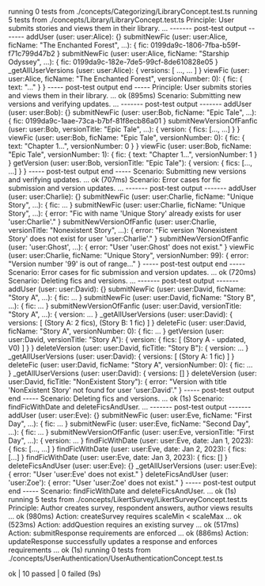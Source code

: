 running 0 tests from ./concepts/Categorizing/LibraryConcept.test.ts
running 5 tests from ./concepts/Library/LibraryConcept.test.ts
Principle: User submits stories and views them in their library. ...
------- post-test output -------
addUser (user: user:Alice): {}
submitNewFic (user: user:Alice, ficName: "The Enchanted Forest", ...): { fic: 0199da9c-1806-7fba-b59f-f71c799d47b2 }
submitNewFic (user: user:Alice, ficName: "Starship Odyssey", ...): { fic: 0199da9c-182e-7de5-99cf-8de610828e05 }
_getAllUserVersions (user: user:Alice): { versions: [ ..., ... ] }
viewFic (user: user:Alice, ficName: "The Enchanted Forest", versionNumber: 0): { fic: { text: "..." } }
----- post-test output end -----
Principle: User submits stories and views them in their library. ... ok (895ms)
Scenario: Submitting new versions and verifying updates. ...
------- post-test output -------
addUser (user: user:Bob): {}
submitNewFic (user: user:Bob, ficName: "Epic Tale", ...): { fic: 0199da9c-1aae-73ca-b7bf-81f8ecb86a01 }
submitNewVersionOfFanfic (user: user:Bob, versionTitle: "Epic Tale", ...): { version: { fics: [..., ...] } }
viewFic (user: user:Bob, ficName: "Epic Tale", versionNumber: 0): { fic: { text: "Chapter 1...", versionNumber: 0 } }
viewFic (user: user:Bob, ficName: "Epic Tale", versionNumber: 1): { fic: { text: "Chapter 1...", versionNumber: 1 } }
getVersion (user: user:Bob, versionTitle: "Epic Tale"): { version: { fics: [..., ...] } }
----- post-test output end -----
Scenario: Submitting new versions and verifying updates. ... ok (707ms)
Scenario: Error cases for fic submission and version updates. ...
------- post-test output -------
addUser (user: user:Charlie): {}
submitNewFic (user: user:Charlie, ficName: "Unique Story", ...): { fic: ... }
submitNewFic (user: user:Charlie, ficName: "Unique Story", ...): { error: "Fic with name 'Unique Story' already exists for user 'user:Charlie'." }
submitNewVersionOfFanfic (user: user:Charlie, versionTitle: "Nonexistent Story", ...): { error: "Fic version 'Nonexistent Story' does not exist for user 'user:Charlie'." }
submitNewVersionOfFanfic (user: 'user:Ghost', ...): { error: "User 'user:Ghost' does not exist." }
viewFic (user: user:Charlie, ficName: "Unique Story", versionNumber: 99): { error: "Version number '99' is out of range..." }
----- post-test output end -----
Scenario: Error cases for fic submission and version updates. ... ok (720ms)
Scenario: Deleting fics and versions. ...
------- post-test output -------
addUser (user: user:David): {}
submitNewFic (user: user:David, ficName: "Story A", ...): { fic: ... }
submitNewFic (user: user:David, ficName: "Story B", ...): { fic: ... }
submitNewVersionOfFanfic (user: user:David, versionTitle: "Story A", ...): { version: ... }
_getAllUserVersions (user: user:David): { versions: [ (Story A: 2 fics), (Story B: 1 fic) ] }
deleteFic (user: user:David, ficName: "Story A", versionNumber: 0): { fic: ... }
getVersion (user: user:David, versionTitle: "Story A"): { version: { fics: [ (Story A - updated, V0) ] } }
deleteVersion (user: user:David, ficTitle: "Story B"): { version: ... }
_getAllUserVersions (user: user:David): { versions: [ (Story A: 1 fic) ] }
deleteFic (user: user:David, ficName: "Story A", versionNumber: 0): { fic: ... }
_getAllUserVersions (user: user:David): { versions: [] }
deleteVersion (user: user:David, ficTitle: "NonExistent Story"): { error: "Version with title 'NonExistent Story' not found for user 'user:David'." }
----- post-test output end -----
Scenario: Deleting fics and versions. ... ok (1s)
Scenario: findFicWithDate and deleteFicsAndUser. ...
------- post-test output -------
addUser (user: user:Eve): {}
submitNewFic (user: user:Eve, ficName: "First Day", ...): { fic: ... }
submitNewFic (user: user:Eve, ficName: "Second Day", ...): { fic: ... }
submitNewVersionOfFanfic (user: user:Eve, versionTitle: "First Day", ...): { version: ... }
findFicWithDate (user: user:Eve, date: Jan 1, 2023): { fics: [..., ...] }
findFicWithDate (user: user:Eve, date: Jan 2, 2023): { fics: [...] }
findFicWithDate (user: user:Eve, date: Jan 3, 2023): { fics: [] }
deleteFicsAndUser (user: user:Eve): {}
_getAllUserVersions (user: user:Eve): { error: "User 'user:Eve' does not exist." }
deleteFicsAndUser (user: 'user:Zoe'): { error: "User 'user:Zoe' does not exist." }
----- post-test output end -----
Scenario: findFicWithDate and deleteFicsAndUser. ... ok (1s)
running 5 tests from ./concepts/LikertSurvey/LikertSurveyConcept.test.ts
Principle: Author creates survey, respondent answers, author views results ... ok (980ms)
Action: createSurvey requires scaleMin < scaleMax ... ok (523ms)
Action: addQuestion requires an existing survey ... ok (517ms)
Action: submitResponse requirements are enforced ... ok (886ms)
Action: updateResponse successfully updates a response and enforces requirements ... ok (1s)
running 0 tests from ./concepts/UserAuthentication/UserAuthenticationConcept.test.ts

ok | 10 passed | 0 failed (9s)
